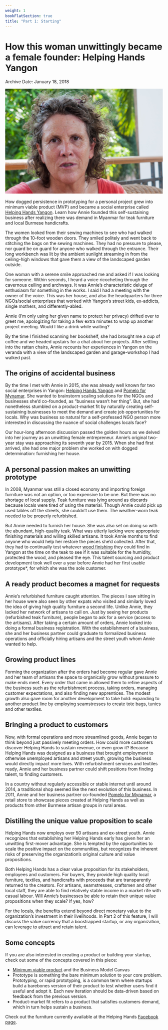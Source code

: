 ```yaml
---
weight: 1
bookFlatSection: true
title: "Part 1: Starting"
---
```



# How this woman unwittingly became a female founder: Helping Hands Yangon

Archive Date: January 18, 2018

![yangon social enterprise founder startup](https://raw.githubusercontent.com/shenchingtou/asian-founders-archive/master/images/20150515-Yangon-Helping-Hands-Annie-3977.jpg)

How dogged persistence in prototyping for a personal project grew into minimum viable product (MVP) and became a social enterprise called [Helping Hands Yangon](http://www.helpinghandsyangon.org/). Learn how Annie founded this self-sustaining business after realizing there was demand in Myanmar for teak furniture and local Burmese handicrafts.

The women looked from their sewing machines to see who had walked through the 10-foot wooden doors. They smiled politely and went back to stitching the bags on the sewing machines. They had no pressure to please, nor guard be on guard for anyone who walked through the entrance. Their long workbench was lit by the ambient sunlight streaming in from the ceiling-high windows that gave them a view of the landscaped garden outside.

One woman with a serene smile approached me and asked if I was looking for someone. Within seconds, I heard a voice ricocheting through the cavernous ceiling and archways. It was Annie’s characteristic deluge of enthusiasm for something in the works. I said I had a meeting with the owner of the voice. This was her house, and also the headquarters for three NGOs/social enterprises that worked with Yangon’s street kids, ex-addicts, single mothers, and differently-abled.

Annie (I’m only using her given name to protect her privacy) drifted over to greet me, apologizing for taking a few extra minutes to wrap up another project meeting. Would I like a drink while waiting?

By the time I finished scanning her bookshelf, she had brought me a cup of coffee and we headed upstairs for a chat about her projects. After settling into the rattan chairs, Annie recounts her experiences in Yangon on the veranda with a view of the landscaped garden and garage-workshop I had walked past.

## The origins of accidental business

By the time I met with Annie in 2015, she was already well known for two social enterprises in Yangon: [Helping Hands Yangon](http://www.helpinghandsyangon.org/) and [Pomelo for Mynamar](http://pomeloformyanmar.org//). She wanted to brainstorm scaling solutions for the NGOs and businesses she’d co-founded, as “business wasn’t her thing”. But, she had nonetheless stumbled on a product-market fit by naturally creating self-sustaining businesses to meet the demand and create job opportunities for locals. Why was business so natural for a self-professed NGO person more interested in discussing the nuance of social challenges locals face?

Our hour-long afternoon discussion passed the golden hours as we delved into her journey as an unwitting female entrepreneur. Annie’s original two-year stay was approaching its seventh year by 2015\. When she had first arrived, she had one major problem she worked on with dogged determination: furnishing her house.

## A personal passion makes an unwitting prototype

In 2008, Myanmar was still a closed economy and importing foreign furniture was not an option, or too expensive to be one. But there was no shortage of local supply. Teak furniture was lying around as discards because locals were tired of using the material. Though Annie could pick up used tables off the streets, she couldn’t use them. The weather-worn teak needed to be properly refurbished.

But Annie needed to furnish her house. She was also set on doing so with the abundant, high-quality teak. What was utterly lacking were appropriate finishing materials and willing skilled artisans. It took Annie months to find anyone who would help her restore the pieces she’d collected. After that, they had to continually test whatever [wood finishing](http://www.diynetwork.com/how-to/skills-and-know-how/painting/all-about-the-different-types-of-wood-finishes) they could find in Yangon at the time on the teak to see if it was suitable for the humidity, protected the wood, and pleased the eye. This talent sourcing and product development took well over a year before Annie had her first usable prototype\*, for which she was the sole customer.

## A ready product becomes a magnet for requests

Annie’s refurbished furniture caught attention. The pieces I saw sitting in her house were also seen by other expats who visited and similarly loved the idea of giving high quality furniture a second life. Unlike Annie, they lacked her network of artisans to call on. Just by seeing her products (refurbished teak furniture), people began to ask for a service (access to the artisans). After taking a certain amount of orders, Annie looked into doing a formal business registration. With the establishment of a business, she and her business partner could graduate to formalized business operations and officially hiring artisans and the street youth whom Annie wanted to help.

## Growing product lines

Forming the organization after the orders had become regular gave Annie and her team of artisans the space to organically grow without pressure to make ends meet. Every order that came in allowed them to refine aspects of the business such as the refurbishment process, taking orders, managing customer expectations, and also finding new apprentices. The modest growth also gave room for another development to take hold: expanding to another product line by employing seamstresses to create tote bags, tunics and other textiles.

## Bringing a product to customers

Now, with formal operations and more streamlined goods, Annie began to think beyond just passively meeting orders. How could more customers discover Helping Hands to sustain revenue, or even grow it? Because Helping Hands was designed as a business that brought employment to otherwise unemployed artisans and street youth, growing the business would directly impact more lives. With refurbishment services and textiles ready, Annie and her business partner could shift positions from finding talent, to finding customers.

In a country without regularly accessible or stable internet until around 2014, a traditional shop seemed like the next evolution of this business. In 2011, Annie and her business partner co-founded [Pomelo for Mynamar](http://pomeloformyanmar.org//), a retail store to showcase pieces created at Helping Hands as well as products from other Burmese artisan groups in rural areas.

## Distilling the unique value proposition to scale

Helping Hands now employs over 50 artisans and ex-street youth. Annie recognizes that establishing her Helping Hands early has given her an unwitting first-mover advantage. She is tempted by the opportunities to scale the positive impact on the communities, but recognizes the inherent risks of preserving the organization’s original culture and value propositions.

Both Helping Hands has a clear value proposition for its stakeholders, employees and customers. For buyers, they provide high quality local furniture, textiles, and handicrafts with proceeds that are transparently returned to the creators. For artisans, seamstresses, craftsmen and other local staff, they are able to find relatively stable income in a market rife with casual labour. Will Annie’s businesses be able to retain their unique value propositions when they scale? If yes, how?

For the locals, the benefits extend beyond direct monetary value to the organization’s investment in their livelihoods. In Part 2 of this feature, I will discuss the value currency that a boostrapped startup, or any organization, can leverage to attract and retain talent.

## Some concepts

If you are also interested in creating a product or building your startup, check out some of the concepts covered in this piece:

* [Minimum viable product](https://blog.leanstack.com/minimum-viable-product-mvp-7e280b0b9418) and the Business Model Canvas
* Prototype is something the bare minimum solution to your core problem. Prototyping, or rapid prototyping, is a common term where startups build a barebones version of their product to test whether users find it useful and adopt it. Each new iteration should be data-driven based on feedback from the previous version.
* Product-market fit refers to a product that satisfies customers demand, which in turn helps sustain a business.

Check out the furniture currently available at the Helping Hands
[Facebook page](https://www.facebook.com/helpinghandsyangonfurniture).